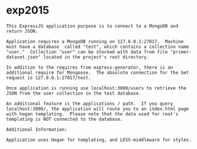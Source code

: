# exp2015

	This ExpressJS application purpose is to connect to a MongoDB and return JSON.
	
	Application requires a MongoDB running on 127.0.0.1:27017.  Machine must have a database  called "test", which contains a collection name "user."  Collection "user" can be stocked with data from file "primer-dataset.json" located in the project's root directory.  
	
	In addition to the requires from express-generator, there is an additional require for Mongoose.  The absolute connection for the Get request is 127.0.0.1:27017/test.

	Once application is running use localhost:3000/users to retrieve the JSON from the user collection in the test database.

	An additional feature is the applications / path.  If you query localhost:3000/, the application will route you to an index.html page with hogan templating.  Please note that the data used for root's templating is NOT connected to the database.

	Additional Information:

	Application uses Hogan for templating, and LESS-middleware for styles.
